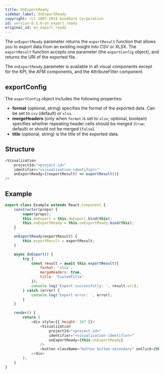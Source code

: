 ```yaml
---
title: OnExportReady
sidebar_label: OnExportReady
copyright: (C) 2007-2019 GoodData Corporation
id: version-6.3.0-on_export_ready
original_id: on_export_ready
---
```


The `onExportReady` parameter returns the `exportResult` function that allows you to export data from an existing insight into CSV or XLSX. The `exportResult` function accepts one parameter (the `exportConfig` object), and returns the URI of the exported file.

The `onExportReady` parameter is available in all visual components except for the KPI, the AFM components, and the AttributeFilter component.

## exportConfig

The `exportConfig` object includes the following properties:
* **format** (optional, string) specifies the format of the exported data. Can be set to `csv` (default) or `xlsx`.
* **mergeHeaders** (only when `format` is set to `xlsx`; optional, boolean) specifies whether repeating header cells should be merged (`true`; default) or should not be merged (`false`).
* **title** (optional, string) is the title of the exported data.

## Structure

```javascript
<Visualization
    projectId="<project-id>"
    identifier="<visualization-identifier>"
    onExportReady={(exportResult) => exportResult()}
/>
```

## Example

```javascript
export class Example extends React.Component {
    constructor(props) {
        super(props);
        this.doExport = this.doExport.bind(this);
        this.onExportReady = this.onExportReady.bind(this);
    }

    onExportReady(exportResult) {
        this.exportResult = exportResult;
    }

    async doExport() {
        try {
            const result = await this.exportResult({
                format: 'xlsx',
                mergeHeaders: true,
                title: 'CustomTitle'
            });
            console.log('Export successfully: ', result.uri);
        } catch (error) {
            console.log('Export error: ', error);
        }
    }

    render() {
        return (
            <div style={{ height: 367 }}>
                <Visualization
                    projectId="<project-id>"
                    identifier="<visualization-identifier>"
                    onExportReady={this.onExportReady}
                />
                <button className="button button-secondary" onClick={this.doExport}>Export</button>
            </div>
        );
    }
}
```

